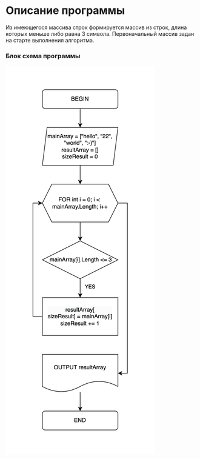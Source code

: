 # Описание программы

Из имеющегося массива строк формируется массив из строк, длина которых меньше либо равна 3 символа. Первоначальный массив задан на старте выполнения алгоритма.

### Блок схема программы
![Схема](https://github.com/nikitosskk/FinalTestCSarp/raw/48f15c87dbe53b0b102da2a864979841f1bcc1ca/image/Diagram.png)
